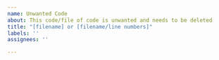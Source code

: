 ```yaml
---
name: Unwanted Code
about: This code/file of code is unwanted and needs to be deleted
title: "[filename] or [filename/line numbers]"
labels: ''
assignees: ''

---
```



